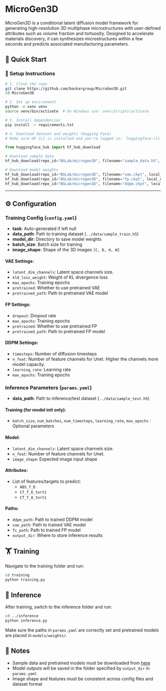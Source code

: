 # MicroGen3D

 MicroGen3D is a conditional latent diffusion model framework for generating high-resolution 3D multiphase microstructures with user-defined attributes such as volume fraction and tortuosity. Designed to accelerate materials discovery, it can synthesizes microstructures within a few seconds and predicts associated manufacturing parameters.

## 🚀 Quick Start

### 🔧 Setup Instructions

```bash
# 1. Clone the repo
git clone https://github.com/baskargroup/MicroGen3D.git
cd MicroGen3D

# 2. Set up environment
python -m venv venv
source venv/bin/activate  # On Windows use: venv\Scripts\activate

# 3. Install dependencies
pip install -r requirements.txt

# 4. Download dataset and weights (Hugging Face)
# Make sure HF CLI is installed and you're logged in: `huggingface-cli login`
```

```python
from huggingface_hub import hf_hub_download

# Download sample data
hf_hub_download(repo_id="BGLab/microgen3D", filename="sample_data.h5", repo_type="dataset", local_dir="data")

# Download model weights
hf_hub_download(repo_id="BGLab/microgen3D", filename="vae.ckpt", local_dir="models/weights/experimental")
hf_hub_download(repo_id="BGLab/microgen3D", filename="fp.ckpt", local_dir="models/weights/experimental")
hf_hub_download(repo_id="BGLab/microgen3D", filename="ddpm.ckpt", local_dir="models/weights/experimental")
```

---

## ⚙️ Configuration

### Training Config (`config.yaml`)
- **task**: Auto-generated if left null  
- **data_path**: Path to training dataset (`../data/sample_train.h5`)  
- **model_dir**: Directory to save model weights  
- **batch_size**: Batch size for training  
- **image_shape**: Shape of the 3D images `[C, D, H, W]`  

#### VAE Settings:
- `latent_dim_channels`: Latent space channels size.  
- `kld_loss_weight`: Weight of KL divergence loss  
- `max_epochs`: Training epochs  
- `pretrained`: Whether to use pretrained VAE  
- `pretrained_path`: Path to pretrained VAE model  

#### FP Settings:
- `dropout`: Dropout rate  
- `max_epochs`: Training epochs  
- `pretrained`: Whether to use pretrained FP  
- `pretrained_path`: Path to pretrained FP model  

#### DDPM Settings:
- `timesteps`: Number of diffusion timesteps  
- `n_feat`: Number of feature channels for Unet. Higher the channels more model capacity. 
- `learning_rate`: Learning rate  
- `max_epochs`: Training epochs  

### Inference Parameters (`params.yaml`)
- **data_path**: Path to inference/test dataset (`../data/sample_test.h5`)  

#### Training (for model init only):
- `batch_size`, `num_batches`, `num_timesteps`, `learning_rate`, `max_epochs`  : Optional parameters

#### Model:
- `latent_dim_channels`: Latent space channels size.  
- `n_feat`: Number of feature channels for Unet.
- `image_shape`: Expected image input shape  

#### Attributes:
- List of features/targets to predict:
  - `ABS_f_D`
  - `CT_f_D_tort1`
  - `CT_f_A_tort1`

#### Paths:
- `ddpm_path`: Path to trained DDPM model  
- `vae_path`: Path to trained VAE model  
- `fc_path`: Path to trained FP model  
- `output_dir`: Where to store inference results  

## 🏋️ Training

Navigate to the training folder and run:
```bash
cd training
python training.py
```

## 🧠 Inference

After training, switch to the inference folder and run:
```bash
cd ../inference
python inference.py
```

Make sure the paths in `params.yaml` are correctly set and pretrained models are placed in `models/weights/`.

## 📌 Notes

- Sample data and pretrained models must be downloaded from [here](https://huggingface.co/datasets/BGLab/microgen3D)  
- Model outputs will be saved in the folder specified by `output_dir` in `params.yaml`  
- Image shape and features must be consistent across config files and dataset format  
```


